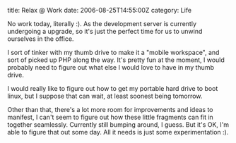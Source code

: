 title: Relax @ Work
date: 2006-08-25T14:55:00Z
category: Life

No work today, literally :). As the development server is currently undergoing a upgrade, so it's just the perfect time for us to unwind ourselves in the office.

I sort of tinker with my thumb drive to make it a "mobile workspace", and sort of picked up PHP along the way. It's pretty fun at the moment, I would probably need to figure out what else I would love to have in my thumb drive.

I would really like to figure out how to get my portable hard drive to boot linux, but I suppose that can wait, at least soonest being tomorrow.

Other than that, there's a lot more room for improvements and ideas to manifest, I can't seem to figure out how these little fragments can fit in together seamlessly. Currently still bumping around, I guess. But it's OK, I'm able to figure that out some day. All it needs is just some experimentation :).
